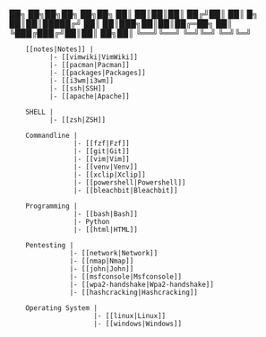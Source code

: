 
   ██╗    ██╗██╗██╗  ██╗██╗
   ██║    ██║██║██║ ██╔╝██║
   ██║ █╗ ██║██║█████╔╝ ██║
   ██║███╗██║██║██╔═██╗ ██║
   ╚███╔███╔╝██║██║  ██╗██║
    ╚══╝╚══╝ ╚═╝╚═╝  ╚═╝╚═╝
    
    
        [[notes|Notes]] |
              |- [[vimwiki|VimWiki]]
              |- [[pacman|Pacman]]
              |- [[packages|Packages]]
              |- [[i3wm|i3wm]]
              |- [[ssh|SSH]]
              |- [[apache|Apache]]
              
        SHELL |
              |- [[zsh|ZSH]]
              
        Commandline |
                    |- [[fzf|Fzf]]
                    |- [[git|Git]]
                    |- [[vim|Vim]]
                    |- [[venv|Venv]]
                    |- [[xclip|Xclip]]
                    |- [[powershell|Powershell]]
                    |- [[bleachbit|Bleachbit]]
                    
        Programming |
                    |- [[bash|Bash]]
                    |- Python
                    |- [[html|HTML]]
                    
        Pentesting |
                   |- [[network|Network]]
                   |- [[nmap|Nmap]]
                   |- [[john|John]]
                   |- [[msfconsole|Msfconsole]]
                   |- [[wpa2-handshake|Wpa2-handshake]]
                   |- [[hashcracking|Hashcracking]]
                   
        Operating System |
                         |- [[linux|Linux]]
                         |- [[windows|Windows]]
                         
